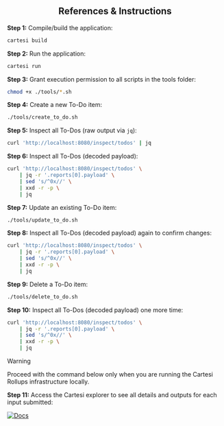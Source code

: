 ## <div align="center">References & Instructions</div>

**Step 1:** Compile/build the application:
```bash
cartesi build
```

**Step 2:** Run the application:
```bash
cartesi run
```

**Step 3:** Grant execution permission to all scripts in the tools folder:
```bash
chmod +x ./tools/*.sh
```

**Step 4:** Create a new To-Do item:
```bash
./tools/create_to_do.sh
```

**Step 5:** Inspect all To-Dos (raw output via `jq`):
```bash
curl 'http://localhost:8080/inspect/todos' | jq
```

**Step 6:** Inspect all To-Dos (decoded payload):
```bash
curl 'http://localhost:8080/inspect/todos' \
    | jq -r '.reports[0].payload' \
    | sed 's/^0x//' \
    | xxd -r -p \
    | jq
```

**Step 7:** Update an existing To-Do item:
```bash
./tools/update_to_do.sh
```

**Step 8:** Inspect all To-Dos (decoded payload) again to confirm changes:
```bash
curl 'http://localhost:8080/inspect/todos' \
    | jq -r '.reports[0].payload' \
    | sed 's/^0x//' \
    | xxd -r -p \
    | jq
```

**Step 9:** Delete a To-Do item:
```bash
./tools/delete_to_do.sh
```

**Step 10:** Inspect all To-Dos (decoded payload) one more time:
```bash
curl 'http://localhost:8080/inspect/todos' \
    | jq -r '.reports[0].payload' \
    | sed 's/^0x//' \
    | xxd -r -p \
    | jq
```

> [!WARNING]
> Proceed with the command below only when you are running the Cartesi Rollups infrastructure locally.

**Step 11:** Access the Cartesi explorer to see all details and outputs for each input submitted:
<br>


[![Docs]][Link-docs]

[Docs]: https://img.shields.io/badge/Cartesi-Explorer-79F7FA?style=for-the-badge
[Link-docs]: http://localhost:8080/explorer

